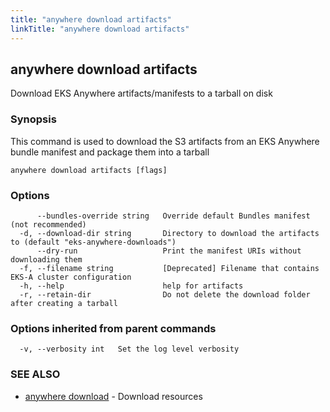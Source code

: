 ```yaml
---
title: "anywhere download artifacts"
linkTitle: "anywhere download artifacts"
---
```


## anywhere download artifacts

Download EKS Anywhere artifacts/manifests to a tarball on disk

### Synopsis

This command is used to download the S3 artifacts from an EKS Anywhere bundle manifest and package them into a tarball

```
anywhere download artifacts [flags]
```

### Options

```
      --bundles-override string   Override default Bundles manifest (not recommended)
  -d, --download-dir string       Directory to download the artifacts to (default "eks-anywhere-downloads")
      --dry-run                   Print the manifest URIs without downloading them
  -f, --filename string           [Deprecated] Filename that contains EKS-A cluster configuration
  -h, --help                      help for artifacts
  -r, --retain-dir                Do not delete the download folder after creating a tarball
```

### Options inherited from parent commands

```
  -v, --verbosity int   Set the log level verbosity
```

### SEE ALSO

* [anywhere download](../anywhere_download/)	 - Download resources

